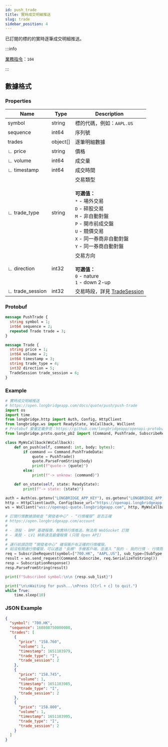 ```yaml
---
id: push_trade
title: 實時成交明細推送
slug: trade
sidebar_position: 4
---
```


已訂閱的標的的實時逐筆成交明細推送。

:::info

[業務指令](../../socket/protocol/push)：`104`

:::

## 數據格式

### Properties

| Name            | Type     | Description                                                                                                                                                                                   |
| --------------- | -------- | --------------------------------------------------------------------------------------------------------------------------------------------------------------------------------------------- |
| symbol          | string   | 標的代碼，例如：`AAPL.US`                                                                                                                                                                     |
| sequence        | int64    | 序列號                                                                                                                                                                                        |
| trades          | object[] | 逐筆明細數據                                                                                                                                                                                  |
| ∟ price         | string   | 價格                                                                                                                                                                                          |
| ∟ volume        | int64    | 成交量                                                                                                                                                                                        |
| ∟ timestamp     | int64    | 成交時間                                                                                                                                                                                      |
| ∟ trade_type    | string   | 交易類型 <br/><br />**可選值：**<br/>`*` - 場外交易<br/>`D` - 碎股交易<br/>`M` - 非自動對盤<br/>`P` - 開市前成交盤<br/>`U` - 競價交易<br/>`X` - 同一券商非自動對盤<br/>`Y` - 同一券商自動對盤 |
| ∟ direction     | int32    | 交易方向 <br/><br />**可選值：**<br/>`0` - nature<br/>`1` - down 2-up                                                                                                                         |
| ∟ trade_session | int32    | 交易時段，詳見 [TradeSession](../objects#tradesession---交易時段)                                                                                                                             |

### Protobuf

```protobuf
message PushTrade {
  string symbol = 1;
  int64 sequence = 2;
  repeated Trade trade = 3;
}

message Trade {
  string price = 1;
  int64 volume = 2;
  int64 timestamp = 3;
  string trade_type = 4;
  int32 direction = 5;
  TradeSession trade_session = 6;
}
```

### Example

```python
# 實時成交明細推送
# https://open.longbridgeapp.com/docs/quote/push/push-trade
import os
import time
from longbridge.http import Auth, Config, HttpClient
from longbridge.ws import ReadyState, WsCallback, WsClient
# Protobuf 變量定義參見：https://github.com/longbridgeapp/openapi-protobufs/blob/main/quote/api.proto
from longbridge.proto.quote_pb2 import (Command, PushTrade, SubscribeRequest, SubscriptionResponse, SubType)

class MyWsCallback(WsCallback):
    def on_push(self, command: int, body: bytes):
        if command == Command.PushTradeData:
            quote = PushTrade()
            quote.ParseFromString(body)
            print(f"quote-> {quote}")
        else:
            print(f"-> unknow: {command}")

    def on_state(self, state: ReadyState):
        print(f"-> state: {state}")

auth = Auth(os.getenv("LONGBRIDGE_APP_KEY"), os.getenv("LONGBRIDGE_APP_SECRET"), access_token=os.getenv("LONGBRIDGE_ACCESS_TOKEN"))
http = HttpClient(auth, Config(base_url="https://openapi.longbridgeapp.com"))
ws = WsClient("wss://openapi-quote.longbridgeapp.com", http, MyWsCallback())

# 訂閱行情數據請檢查 “開發者中心“ - “行情權限” 是否正確
# https://open.longbridgeapp.com/account
#
# - 港股 - BMP 基礎報價，無實時行情推送，無法用 WebSocket 訂閱
# - 美股 - LV1 納斯達克最優報價 (只限 Open API）
#
# 運行前請訪問 “開發者中心“ 確保賬戶有正確的行情權限。
# 如沒有開通行情權限，可以通過 "長橋" 手機客戶端，並進入 “我的 - 我的行情 - 行情商城“ 購買開通行情權限。
req = SubscribeRequest(symbol=["700.HK", "AAPL.US"], sub_type=[SubType.TRADE], is_first_push=True)
result = ws.send_request(Command.Subscribe, req.SerializeToString())
resp = SubscriptionResponse()
resp.ParseFromString(result)

print(f"Subscribed symbol:\n\n {resp.sub_list}")

print("\n\nWaiting for push...\nPress [Ctrl + c] to quit.")
while True:
    time.sleep(10)
```

### JSON Example

```json
{
  "symbol": "700.HK",
  "sequence": 160808750000000,
  "trades": [
    {
      "price": "158.760",
      "volume": 1,
      "timestamp": 1651103979,
      "trade_type": "I",
      "trade_session": 2
    },
    {
      "price": "158.745",
      "volume": 1,
      "timestamp": 1651103985,
      "trade_type": "I",
      "trade_session": 2
    },
    {
      "price": "158.800",
      "volume": 1,
      "timestamp": 1651103995,
      "trade_type": "I",
      "trade_session": 2
    }
  ]
}
```
